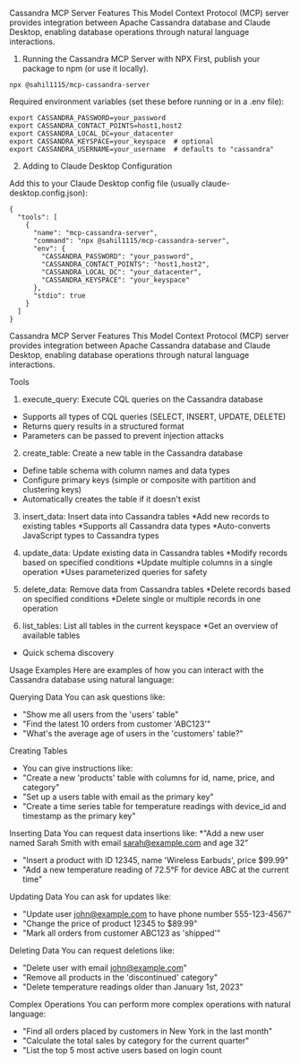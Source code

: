 Cassandra MCP Server Features
This Model Context Protocol (MCP) server provides integration between Apache Cassandra database and Claude Desktop, enabling database operations through natural language interactions.

1. Running the Cassandra MCP Server with NPX
First, publish your package to npm (or use it locally). 

```
npx @sahil1115/mcp-cassandra-server

```
Required environment variables (set these before running or in a .env file):

```
export CASSANDRA_PASSWORD=your_password
export CASSANDRA_CONTACT_POINTS=host1,host2
export CASSANDRA_LOCAL_DC=your_datacenter
export CASSANDRA_KEYSPACE=your_keyspace  # optional
export CASSANDRA_USERNAME=your_username  # defaults to "cassandra"
```


2. Adding to Claude Desktop Configuration

Add this to your Claude Desktop config file (usually claude-desktop.config.json):

```
{
  "tools": [
    {
      "name": "mcp-cassandra-server",
      "command": "npx @sahil1115/mcp-cassandra-server",
      "env": {
        "CASSANDRA_PASSWORD": "your_password",
        "CASSANDRA_CONTACT_POINTS": "host1,host2",
        "CASSANDRA_LOCAL_DC": "your_datacenter",
        "CASSANDRA_KEYSPACE": "your_keyspace"
      },
      "stdio": true
    }
  ]
}
```

Cassandra MCP Server Features
This Model Context Protocol (MCP) server provides integration between Apache Cassandra database and Claude Desktop, enabling database operations through natural language interactions.

Tools
1. execute_query: Execute CQL queries on the Cassandra database
* Supports all types of CQL queries (SELECT, INSERT, UPDATE, DELETE)
* Returns query results in a structured format
* Parameters can be passed to prevent injection attacks


2. create_table: Create a new table in the Cassandra database
* Define table schema with column names and data types
* Configure primary keys (simple or composite with partition and clustering keys)
* Automatically creates the table if it doesn't exist


3. insert_data: Insert data into Cassandra tables
*Add new records to existing tables
*Supports all Cassandra data types
*Auto-converts JavaScript types to Cassandra types


4. update_data: Update existing data in Cassandra tables
*Modify records based on specified conditions
*Update multiple columns in a single operation
*Uses parameterized queries for safety


5. delete_data: Remove data from Cassandra tables
*Delete records based on specified conditions
*Delete single or multiple records in one operation


6. list_tables: List all tables in the current keyspace
*Get an overview of available tables
* Quick schema discovery



Usage Examples
Here are examples of how you can interact with the Cassandra database using natural language:

Querying Data
You can ask questions like:
* "Show me all users from the 'users' table"
* "Find the latest 10 orders from customer 'ABC123'"
* "What's the average age of users in the 'customers' table?"

Creating Tables
* You can give instructions like:
* "Create a new 'products' table with columns for id, name, price, and category"
* "Set up a users table with email as the primary key"
* "Create a time series table for temperature readings with device_id and timestamp as the primary key"

Inserting Data
You can request data insertions like:
*"Add a new user named Sarah Smith with email sarah@example.com and age 32"
* "Insert a product with ID 12345, name 'Wireless Earbuds', price $99.99"
* "Add a new temperature reading of 72.5°F for device ABC at the current time"

Updating Data
You can ask for updates like:
* "Update user john@example.com to have phone number 555-123-4567"
* "Change the price of product 12345 to $89.99"
* "Mark all orders from customer ABC123 as 'shipped'"

Deleting Data
You can request deletions like:
* "Delete user with email john@example.com"
* "Remove all products in the 'discontinued' category"
* "Delete temperature readings older than January 1st, 2023"

Complex Operations
You can perform more complex operations with natural language:
* "Find all orders placed by customers in New York in the last month"
* "Calculate the total sales by category for the current quarter"
* "List the top 5 most active users based on login count
